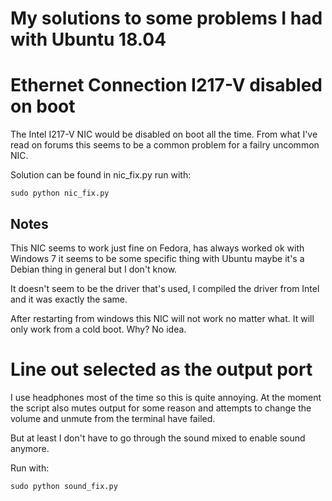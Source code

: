 # My solutions to some problems I had with Ubuntu 18.04

# Ethernet Connection I217-V disabled on boot

The Intel I217-V NIC would be disabled on boot all the time. From what I've read on forums this seems to be a common problem for a failry uncommon NIC.

Solution can be found in nic_fix.py run with:

`sudo python nic_fix.py`

## Notes

This NIC seems to work just fine on Fedora, has always worked ok with Windows 7 it seems to be some specific thing with Ubuntu maybe it's a Debian thing in general but I don't know.

It doesn't seem to be the driver that's used, I compiled the driver from Intel and it was exactly the same.

After restarting from windows this NIC will not work no matter what. It will only work from a cold boot. Why? No idea.

# Line out selected as the output port

I use headphones most of the time so this is quite annoying. At the moment the script also mutes output for some reason and attempts to change the volume and unmute from the terminal have failed.

But at least I don't have to go through the sound mixed to enable sound anymore.

Run with:

`sudo python sound_fix.py`
